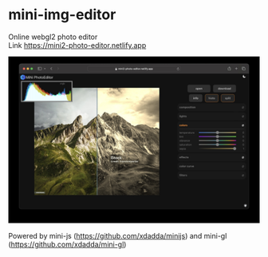 # mini-img-editor

Online webgl2 photo editor<br>
Link https://mini2-photo-editor.netlify.app <br>

![Screenshot](screenshot.jpg)

Powered by mini-js (https://github.com/xdadda/minijs) and mini-gl (https://github.com/xdadda/mini-gl)

